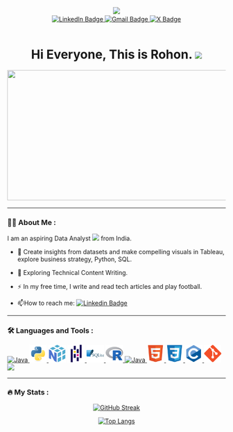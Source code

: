 <div id= "header" align = "center">
<img src="https://media.giphy.com/media/v1.Y2lkPTc5MGI3NjExYWk0YTg1cGR3ZWM3aGI3cjU0cnY3bWN4b2tnbmtsd3FpdzE5YTBhbCZlcD12MV9pbnRlcm5hbF9naWZfYnlfaWQmY3Q9cw/M9gbBd9nbDrOTu1Mqx/giphy.gif"/>
</div>


<div id="badges" align="center">
  <a href="https://www.linkedin.com/in/rohon-chowdhury-266029204/">
    <img src="https://img.shields.io/badge/LinkedIn-blue?style=for-the-badge&logo=linkedin&logoColor=white" alt="LinkedIn Badge"/>
  </a>
  <a href="rohoncfc17@gmail.com">
    <img src="https://img.shields.io/badge/GMAIL-red?style=for-the-badge&logo=gmail&logoColor=white" alt="Gmail Badge"/>
  </a>
  <a href="https://twitter.com/too_Hazardous10">
    <img src="https://img.shields.io/badge/X-blue?style=for-the-badge&logo=X&logoColor=white" alt="X Badge"/>
  </a>
</div>

<div id = "views" align="center">
  <img src="https://komarev.com/ghpvc/?username=your-rohon710&style=flat-square&color=blue" alt=""/>
  <h1>
  Hi Everyone, This is Rohon.
  <img src="https://media.giphy.com/media/hvRJCLFzcasrR4ia7z/giphy.gif" width="30px"/>
  </h1>
</div>

<div align="center">
  <img src="https://media.giphy.com/media/dWesBcTLavkZuG35MI/giphy.gif" width="600" height="300"/>
</div>

---

### :man_technologist: About Me :

I am an aspiring Data Analyst <img src="https://media.giphy.com/media/WUlplcMpOCEmTGBtBW/giphy.gif" width="30"> from India.

- :telescope: Create insights from datasets and make compelling visuals in Tableau, explore business strategy, Python, SQL.

- :seedling: Exploring Technical Content Writing.

- :zap: In my free time, I write and read tech articles and play football.

- :mailbox:How to reach me: [![Linkedin Badge](https://img.shields.io/badge/-Linkedin-blue?style=flat&logo=Linkedin&logoColor=white)](https://www.linkedin.com/in/rohon-chowdhury-266029204/)


---

### :hammer_and_wrench: Languages and Tools :
<div>
   <a href="https://www.tableau.com/" target="_blank" rel="noreferrer"> <img src="" alt="Java" width="40" height="40"/> </a>
  <a href="https://www.python.org" target="_blank" rel="noreferrer"> <img src = "https://github.com/devicons/devicon/blob/master/icons/python/python-original.svg" width="40" height="40" > </a>
  <a href="https://numpy.org/" target="_blank" rel="noreferrer"><img src ="https://github.com/devicons/devicon/blob/master/icons/numpy/numpy-original.svg" width="40" height="40"></a>
  <a href="https://pandas.pydata.org/" target="_blank" rel="noreferrer"> <img src = "https://github.com/devicons/devicon/blob/master/icons/pandas/pandas-original.svg" width="40" height="40"> </a>
  <a href="https://www.sqlite.org/index.html" target="_blank" rel="noreferrer"> <img src = "https://github.com/devicons/devicon/blob/master/icons/sqlite/sqlite-original-wordmark.svg" width="40" height="40"> </a>
  <a href="https://www.r-project.org/" target="_blank" rel="noreferrer"> <img src = "https://github.com/devicons/devicon/blob/master/icons/r/r-original.svg" width="40" height="40"> <a/>
  <a href="https://www.microsoft.com/en-in/microsoft-365/excel" target="_blank" rel="noreferrer"> <img src="https://upload.wikimedia.org/wikipedia/commons/3/34/Microsoft_Office_Excel_%282019%E2%80%93present%29.svg" alt="Java" width="40" height="40"/> </a>
 <a href="https://html.com/" target="_blank" rel="noreferrer"> <img src = "https://github.com/devicons/devicon/blob/master/icons/html5/html5-original.svg" width="40" height="40">
  <a href="https://css3.com/" target="_blank" rel="noreferrer"> <img src = "https://github.com/devicons/devicon/blob/master/icons/css3/css3-original.svg" width="40" height="40">
 <a href="https://www.learn-c.org/" target="_blank" rel="noreferrer"> <img src = "https://github.com/devicons/devicon/blob/master/icons/c/c-original.svg" width="40" height="40">
 <a href="https://git-scm.com/" target="_blank" rel="noreferrer"> <img src = "https://github.com/devicons/devicon/blob/master/icons/git/git-original.svg" width="40" height="40">
  <a href="https://github.com/rohon710"><img src="https://skillicons.dev/icons?i=github"> </a>
    
</div>

---

### :fire: My Stats :

<div class ="footer" align = "center">
  
[![GitHub Streak](http://github-readme-streak-stats.herokuapp.com?user=rohon710&theme=dark&background=000000)](https://git.io/streak-stats)

</div>
<div align = "center">
  
  [![Top Langs](https://github-readme-stats.vercel.app/api/top-langs/?username=rohon710&layout=compact&theme=vision-friendly-dark)](https://github.com/rohon710/github-readme-stats)
  
</div>



